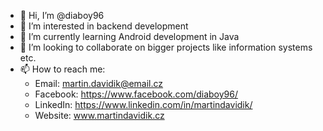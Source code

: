 - 👋 Hi, I’m @diaboy96
- 👀 I’m interested in backend development
- 🌱 I’m currently learning Android development in Java
- 💞️ I’m looking to collaborate on bigger projects like information systems etc.
- 📫 How to reach me:
  - Email: martin.davidik@email.cz
  - Facebook: https://www.facebook.com/diaboy96/
  - LinkedIn: https://www.linkedin.com/in/martindavidik/
  - Website: www.martindavidik.cz
